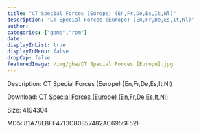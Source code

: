 ```yaml
---
title: "CT Special Forces (Europe) (En,Fr,De,Es,It,Nl)"
description: "CT Special Forces (Europe) (En,Fr,De,Es,It,Nl)"
author: 
categories: ["game","rom"]
date: 
displayInList: true
displayInMenu: false
dropCap: false
featuredImage: /img/gba/CT Special Forces [Europe].jpg
---
```


Description: CT Special Forces (Europe) (En,Fr,De,Es,It,Nl)

Download: <a style="text-decoration:underline;" href="https://mega.nz/#!KOQ2wIrA!qxsIdxKUp7F0WBr6vw3YkH0-3xfV3A27jdZ-E5mToH8" target = "_blank" rel = "nofollow" > CT Special Forces (Europe) (En,Fr,De,Es,It,Nl)</a>

Size: 4194304

MD5: 81A78EBFF4713C80857482AC6956F52F

